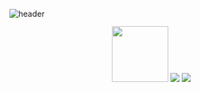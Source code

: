 ![header](https://capsule-render.vercel.app/api?type=waving&color=gradient&height=160&section=header&fontAlign=75&fontAlignY=30&fontSize=40&fontColor=000000?height=300&text=Hi!%20%I'm%20%Haemin!)

<body>
  <div align="center">
    <img width=100 src = "https://user-images.githubusercontent.com/121204952/221412355-601d580f-056f-45cc-ba5d-e765485f3202.gif">
   <img src="https://img.shields.io/badge/Ruby-CC342D?logo=Ruby">
    <img src="https://simpleicons.org/?q=css/badge/CSS3-#1572B6?logo=CSS3">
    
  </div>
</body>
